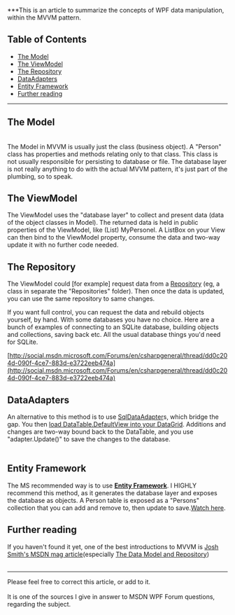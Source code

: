 
***This is an article to summarize the concepts of WPF data manipulation, within the MVVM pattern.  
  

## Table of Contents



- [The Model](#The_Model)
- [The ViewModel](#The_ViewModel)
- [The Repository](#The_Repository)
- [DataAdapters](#DataAdapters)
- [Entity Framework](#Entity_Framework)
- [Further reading](#Further_reading)
  

* * ****
## <a name="The_Model"></a>The Model
  
<br>The Model in MVVM is usually just the class (business object). A "Person" class has properties and methods relating only to that class. This class is not usually responsible for persisting to database or file. The database layer is not really anything to do with the actual MVVM pattern, it's just part of the plumbing, so to speak.  
  

## <a name="The_ViewModel"></a>The ViewModel


The ViewModel uses the "database layer" to collect and present data (data of the object classes in Model). The returned data is held in public properties of the ViewModel, like (List<Person>) MyPersonel. A ListBox on your View can then bind to the ViewModel property, consume the data and two-way update it with no further code needed.






## <a name="The_Repository"></a>The Repository


The ViewModel could [for example] request data from a [Repository](http://msdn.microsoft.com/en-us/library/ff649690.aspx) (eg, a class in separate the "Repositories" folder). Then once the data is updated, you can use the same repository to same changes.



If you want full control, you can request the data and rebuild objects yourself, by hand. With some databases you have no choice. Here are a bunch of examples of connecting to an SQLite database, building objects and collections, saving back etc. All the usual database things you'd need for SQLite.



[http://social.msdn.microsoft.com/Forums/en/csharpgeneral/thread/dd0c204d-090f-4ce7-883d-e3722eeb474a](http://social.msdn.microsoft.com/Forums/en/csharpgeneral/thread/dd0c204d-090f-4ce7-883d-e3722eeb474a)






## <a name="DataAdapters"></a>DataAdapters


An alternative to this method is to use [SqlDataAdapter](http://msdn.microsoft.com/en-us/library/system.data.sqlclient.sqldataadapter(v=vs.71).aspx)s, which bridge the gap. You then [load DataTable.DefaultView into your DataGrid](http://code.msdn.microsoft.com/site/mydashboard?f%5B0%5D.Type=SearchText&f%5B0%5D.Value=datatable&x=0&y=0). Additions and changes are two-way bound back to the DataTable, and you use "adapter.Update()" to save the changes to the database.  
<br>


## <a name="Entity_Framework"></a>Entity Framework


The MS recommended way is to use [**Entity Framework**](http://msdn.microsoft.com/en-us/library/cc716735.aspx). I HIGHLY recommend this method, as it generates the database layer and exposes the database as objects. A Person table is exposed as a "Persons" collection that you can add and remove to, then update to save.[Watch here](http://msdn.microsoft.com/en-us/vstudio/dd776537.aspx).






## Further reading 


If you haven't found it yet, one of the best introductions to MVVM is [Josh Smith's MSDN mag article](http://msdn.microsoft.com/en-us/magazine/dd419663.aspx)(especially [The Data Model and Repository](http://msdn.microsoft.com/en-us/magazine/dd419663.aspx#id0090102))  
<br>


* * *


Please feel free to correct this article, or add to it.   
<br>It is one of the sources I give in answer to MSDN WPF Forum questions, regarding the subject.
